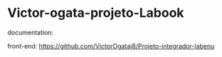 # Victor-ogata-projeto-Labook
documentation: 

front-end: https://github.com/VictorOgataj8/Projeto-integrador-labenu